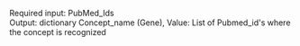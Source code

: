 Required input: PubMed_Ids </br>
Output: dictionary Concept_name (Gene), Value: List of Pubmed_id's where the concept is recognized
